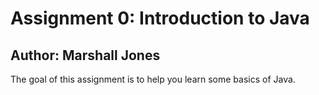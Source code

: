 # Assignment 0: Introduction to Java
## Author: Marshall Jones
The goal of this assignment is to help you learn some basics of Java.


